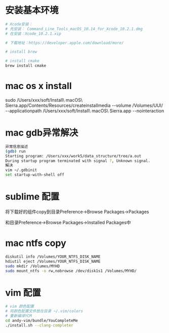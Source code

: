 
# 安装基本环境

```bash
# Xcode安装：
# 先安装： Command_Line_Tools_macOS_10.14_for_Xcode_10.2.1.dmg
# 在安装：Xcode_10.2.1.xip

# 下载地址：https://developer.apple.com/download/more/

# install brew

# install cmake
brew install cmake

```

# mac os x install

sudo /Users/xxx/soft/Install\ macOS\ Sierra.app/Contents/Resources/createinstallmedia  --volume /Volumes/UUI/ --applicationpath /Users/xxx/soft/Install\ macOS\ Sierra.app --nointeraction

# mac gdb异常解决
```bash
异常信息描述
(gdb) run
Starting program: /Users/xxx/work5/data_structure/tree/a.out
During startup program terminated with signal ?, Unknown signal.
解决
vim ~/.gdbinit
set startup-with-shell off

```

# sublime 配置

将下载好的组件copy到目录Preference->Browse Packages->Packages

和目录Preference->Browse Packages->Installed Packages中


# mac ntfs copy

```bash
diskutil info /Volumes/YOUR_NTFS_DISK_NAME 
hdiutil eject /Volumes/YOUR_NTFS_DISK_NAME
sudo mkdir /Volumes/MYHD
sudo mount_ntfs -o rw,nobrowse /dev/disk1s1 /Volumes/MYHD/

```

# vim 配置

```bash
# vim 颜色配置
# 将颜色配置文件放在目录 ~/.vim/colors
# 重新编译YCM
cd andy-vim/bundle/YouCompleteMe
./install.sh --clang-completer

```
